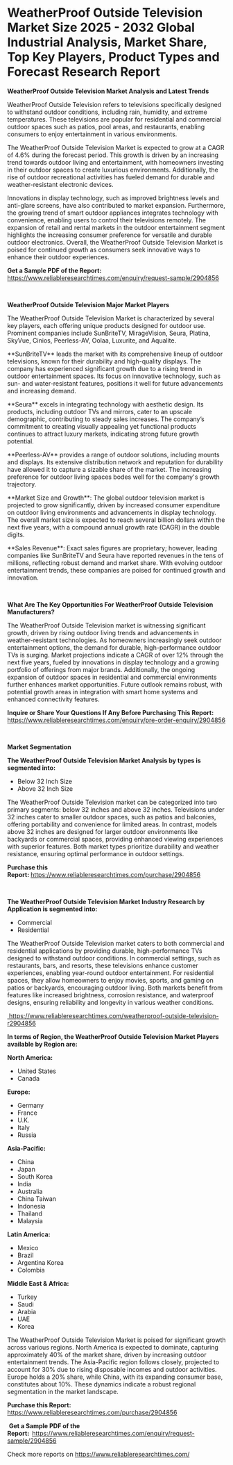 <p><h1>WeatherProof Outside Television Market Size 2025 - 2032 Global Industrial Analysis, Market Share, Top Key Players, Product Types and Forecast Research Report</h1></p><p><strong>WeatherProof Outside Television Market Analysis and Latest Trends</strong></p>
<p><p>WeatherProof Outside Television refers to televisions specifically designed to withstand outdoor conditions, including rain, humidity, and extreme temperatures. These televisions are popular for residential and commercial outdoor spaces such as patios, pool areas, and restaurants, enabling consumers to enjoy entertainment in various environments.</p><p>The WeatherProof Outside Television Market is expected to grow at a CAGR of 4.6% during the forecast period. This growth is driven by an increasing trend towards outdoor living and entertainment, with homeowners investing in their outdoor spaces to create luxurious environments. Additionally, the rise of outdoor recreational activities has fueled demand for durable and weather-resistant electronic devices.</p><p>Innovations in display technology, such as improved brightness levels and anti-glare screens, have also contributed to market expansion. Furthermore, the growing trend of smart outdoor appliances integrates technology with convenience, enabling users to control their televisions remotely. The expansion of retail and rental markets in the outdoor entertainment segment highlights the increasing consumer preference for versatile and durable outdoor electronics. Overall, the WeatherProof Outside Television Market is poised for continued growth as consumers seek innovative ways to enhance their outdoor experiences.</p></p>
<p><strong>Get a Sample PDF of the Report:&nbsp;</strong> <a href="https://www.reliableresearchtimes.com/enquiry/request-sample/2904856?utm_campaign=3036&utm_medium=2&utm_source=Github&utm_content=ia&utm_term=12032025&utm_id=weatherproof-outside-television">https://www.reliableresearchtimes.com/enquiry/request-sample/2904856</a></p>
<p>&nbsp;</p>
<p><strong>WeatherProof Outside Television Major Market Players</strong></p>
<p><p>The WeatherProof Outside Television Market is characterized by several key players, each offering unique products designed for outdoor use. Prominent companies include SunBriteTV, MirageVision, Seura, Platina, SkyVue, Cinios, Peerless-AV, Oolaa, Luxurite, and Aqualite.</p><p>**SunBriteTV** leads the market with its comprehensive lineup of outdoor televisions, known for their durability and high-quality displays. The company has experienced significant growth due to a rising trend in outdoor entertainment spaces. Its focus on innovative technology, such as sun- and water-resistant features, positions it well for future advancements and increasing demand.</p><p>**Seura** excels in integrating technology with aesthetic design. Its products, including outdoor TVs and mirrors, cater to an upscale demographic, contributing to steady sales increases. The company’s commitment to creating visually appealing yet functional products continues to attract luxury markets, indicating strong future growth potential.</p><p>**Peerless-AV** provides a range of outdoor solutions, including mounts and displays. Its extensive distribution network and reputation for durability have allowed it to capture a sizable share of the market. The increasing preference for outdoor living spaces bodes well for the company's growth trajectory.</p><p>**Market Size and Growth**: The global outdoor television market is projected to grow significantly, driven by increased consumer expenditure on outdoor living environments and advancements in display technology. The overall market size is expected to reach several billion dollars within the next five years, with a compound annual growth rate (CAGR) in the double digits.</p><p>**Sales Revenue**: Exact sales figures are proprietary; however, leading companies like SunBriteTV and Seura have reported revenues in the tens of millions, reflecting robust demand and market share. With evolving outdoor entertainment trends, these companies are poised for continued growth and innovation.</p></p>
<p>&nbsp;</p>
<p><strong>What Are The Key Opportunities For WeatherProof Outside Television Manufacturers?</strong></p>
<p><p>The WeatherProof Outside Television market is witnessing significant growth, driven by rising outdoor living trends and advancements in weather-resistant technologies. As homeowners increasingly seek outdoor entertainment options, the demand for durable, high-performance outdoor TVs is surging. Market projections indicate a CAGR of over 12% through the next five years, fueled by innovations in display technology and a growing portfolio of offerings from major brands. Additionally, the ongoing expansion of outdoor spaces in residential and commercial environments further enhances market opportunities. Future outlook remains robust, with potential growth areas in integration with smart home systems and enhanced connectivity features.</p></p>
<p><strong>Inquire or Share Your Questions If Any Before Purchasing This Report:</strong> <a href="https://www.reliableresearchtimes.com/enquiry/pre-order-enquiry/2904856?utm_campaign=3036&utm_medium=2&utm_source=Github&utm_content=ia&utm_term=12032025&utm_id=weatherproof-outside-television">https://www.reliableresearchtimes.com/enquiry/pre-order-enquiry/2904856</a></p>
<p>&nbsp;</p>
<p><strong>Market Segmentation</strong></p>
<p><strong>The WeatherProof Outside Television Market Analysis by types is segmented into:</strong></p>
<p><ul><li>Below 32 Inch Size</li><li>Above 32 Inch Size</li></ul></p>
<p><p>The WeatherProof Outside Television market can be categorized into two primary segments: below 32 inches and above 32 inches. Televisions under 32 inches cater to smaller outdoor spaces, such as patios and balconies, offering portability and convenience for limited areas. In contrast, models above 32 inches are designed for larger outdoor environments like backyards or commercial spaces, providing enhanced viewing experiences with superior features. Both market types prioritize durability and weather resistance, ensuring optimal performance in outdoor settings.</p></p>
<p><strong>Purchase this Report:&nbsp;</strong><a href="https://www.reliableresearchtimes.com/purchase/2904856?utm_campaign=3036&utm_medium=2&utm_source=Github&utm_content=ia&utm_term=12032025&utm_id=weatherproof-outside-television">https://www.reliableresearchtimes.com/purchase/2904856</a></p>
<p>&nbsp;</p>
<p><strong>The WeatherProof Outside Television Market Industry Research by Application is segmented into:</strong></p>
<p><ul><li>Commercial</li><li>Residential</li></ul></p>
<p><p>The WeatherProof Outside Television market caters to both commercial and residential applications by providing durable, high-performance TVs designed to withstand outdoor conditions. In commercial settings, such as restaurants, bars, and resorts, these televisions enhance customer experiences, enabling year-round outdoor entertainment. For residential spaces, they allow homeowners to enjoy movies, sports, and gaming on patios or backyards, encouraging outdoor living. Both markets benefit from features like increased brightness, corrosion resistance, and waterproof designs, ensuring reliability and longevity in various weather conditions.</p></p>
<p><a href="https://www.reliableresearchtimes.com/weatherproof-outside-television-r2904856?utm_campaign=3036&utm_medium=2&utm_source=Github&utm_content=ia&utm_term=12032025&utm_id=weatherproof-outside-television">&nbsp;https://www.reliableresearchtimes.com/weatherproof-outside-television-r2904856</a></p>
<p><strong>In terms of Region, the WeatherProof Outside Television Market Players available by Region are:</strong></p>
<p>
    <p> <strong> North America: </strong>
        <ul>
            <li>United States</li>
            <li>Canada</li>
        </ul>
        </p> 
    <p> <strong> Europe: </strong>
        <ul>
            <li>Germany</li>
            <li>France</li>
            <li>U.K.</li>
            <li>Italy</li>
            <li>Russia</li>
        </ul>
        </p> 
    <p> <strong> Asia-Pacific: </strong>
        <ul>
            <li>China</li>
            <li>Japan</li>
            <li>South Korea</li>
            <li>India</li>
            <li>Australia</li>
            <li>China Taiwan</li>
            <li>Indonesia</li>
            <li>Thailand</li>
            <li>Malaysia</li>
        </ul>
        </p> 
    <p> <strong> Latin America: </strong>
        <ul>
            <li>Mexico</li>
            <li>Brazil</li>
            <li>Argentina Korea</li>
            <li>Colombia</li>
        </ul>
        </p> 
    <p> <strong> Middle East & Africa: </strong>
        <ul>
            <li>Turkey</li>
            <li>Saudi</li>
            <li>Arabia</li>
            <li>UAE</li>
            <li>Korea</li>
        </ul>
    </p>
    </p>
<p><p>The WeatherProof Outside Television Market is poised for significant growth across various regions. North America is expected to dominate, capturing approximately 40% of the market share, driven by increasing outdoor entertainment trends. The Asia-Pacific region follows closely, projected to account for 30% due to rising disposable incomes and outdoor activities. Europe holds a 20% share, while China, with its expanding consumer base, constitutes about 10%. These dynamics indicate a robust regional segmentation in the market landscape.</p></p>
<p><strong>Purchase this Report: </strong><a href="https://www.reliableresearchtimes.com/purchase/2904856?utm_campaign=3036&utm_medium=2&utm_source=Github&utm_content=ia&utm_term=12032025&utm_id=weatherproof-outside-television">https://www.reliableresearchtimes.com/purchase/2904856</a></p>
<p>&nbsp;<strong>Get a Sample PDF of the Report:&nbsp;&nbsp;</strong><a href="https://www.reliableresearchtimes.com/enquiry/request-sample/2904856?utm_campaign=3036&utm_medium=2&utm_source=Github&utm_content=ia&utm_term=12032025&utm_id=weatherproof-outside-television">https://www.reliableresearchtimes.com/enquiry/request-sample/2904856</a></p>
<p><strong></strong></p>
<p>Check more reports on <a href="https://www.reliableresearchtimes.com/?utm_campaign=3036&utm_medium=2&utm_source=Github&utm_content=ia&utm_term=12032025&utm_id=weatherproof-outside-television">https://www.reliableresearchtimes.com/</a></p>
